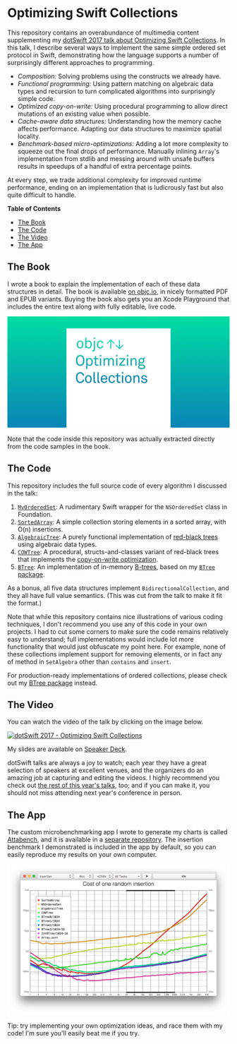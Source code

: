 # Optimizing Swift Collections

This repository contains an overabundance of multimedia content supplementing
my [dotSwift 2017 talk about Optimizing Swift Collections][dotswift]. In this
talk, I describe several ways to implement the same simple ordered set protocol
in Swift, demonstrating how the language supports a number of surprisingly
different approaches to programming.

[dotswift]: http://www.thedotpost.com/2017/01/karoly-lorentey-optimizing-swift-collections

- _Composition:_ Solving problems using the constructs we already have.
- _Functional programming:_ Using pattern matching on algebraic data types and recursion to turn complicated algorithms into surprisingly simple code.
- _Optimized copy-on-write:_ Using procedural programming to allow direct mutations of an existing value when possible.
- _Cache-aware data structures:_ Understanding how the memory cache affects performance. Adapting our data structures to maximize spatial locality. 
- _Benchmark-based micro-optimizations:_ Adding a lot more complexity to squeeze out the final drops of performance. Manually inlining `Array`'s implementation from stdlib and messing around with unsafe buffers results in speedups of a handful of extra percentage points.

At every step, we trade additional complexity for improved runtime performance, ending on an implementation that is ludicrously fast but also quite difficult to handle.

<!-- START doctoc generated TOC please keep comment here to allow auto update -->
<!-- DON'T EDIT THIS SECTION, INSTEAD RE-RUN doctoc TO UPDATE -->
**Table of Contents**

- [The Book](#the-book)
- [The Code](#the-code)
- [The Video](#the-video)
- [The App](#the-app)

<!-- END doctoc generated TOC please keep comment here to allow auto update -->

## The Book

I wrote a book to explain the implementation of each of these data
structures in detail. The book is available [on objc.io](https://www.objc.io/books/optimizing-collections), in nicely formatted PDF and EPUB variants. Buying
the book also gets you an Xcode Playground that includes the entire text along
with fully editable, live code. 

[![Book Cover](Images/cover@2x.png)](https://www.objc.io/books/optimizing-collections)

Note that the code inside this repository was actually extracted directly from
the code samples in the book.


## The Code

This repository includes the full source code of every algorithm I discussed in
the talk:

1. [`MyOrderedSet`](./Sources/NSOrderedSet.swift): A rudimentary Swift wrapper for the `NSOrderedSet` class in Foundation.
2. [`SortedArray`](./Sources/SortedArray.swift): A simple collection storing elements in a sorted array, with O(n) insertions.
3. [`AlgebraicTree`](./Sources/AlgebraicTree.swift): A purely functional implementation of [red-black trees][rbt] using algebraic data types.
4. [`COWTree`](./Sources/COWTree.swift):
    A procedural, structs-and-classes variant of red-black trees that implements the [copy-on-write optimization][cow].
5. [`BTree`](./Sources/BTree.swift): 
    An implementation of in-memory [B-trees][btree-wiki], based on my [`BTree` package][btree].

[rbt]: https://en.wikipedia.org/wiki/Red–black_tree
[cow]: https://en.wikipedia.org/wiki/Copy-on-write
[btree-wiki]: https://en.wikipedia.org/wiki/B-tree
[btree]: https://github.com/lorentey/BTree

As a bonus, all five data structures implement `BidirectionalCollection`, and
they all have full value semantics. (This was cut from the talk to make it fit
the format.)

Note that while this repository contains nice illustrations of various coding
techniques, I don't recommend you use any of this code in your own projects. I
had to cut some corners to make sure the code remains relatively easy to
understand; full implementations would include lot more functionality that
would just obfuscate my point here. For example, none of these collections
implement support for removing elements, or in fact any of method in
`SetAlgebra` other than `contains` and `insert`.

For production-ready implementations of ordered collections, please
check out my [BTree package][btree] instead.

## The Video

You can watch the video of the talk by clicking on the image below.

[![dotSwift 2017 - Optimizing Swift Collections](https://img.youtube.com/vi/UdZP6JeTCkM/0.jpg)](https://www.youtube.com/watch?v=UdZP6JeTCkM)

My slides are available on [Speaker Deck][speakerdeck].

dotSwift talks are always a joy to watch; each year they have a great selection
of speakers at excellent venues, and the organizers do an amazing job at
capturing and editing the videos. I highly recommend you check out [the rest of
this year's talks][talks], too; and if you can make it, you should not miss
attending next year's conference in person.

[speakerdeck]: https://speakerdeck.com/lorentey/optimizing-swift-collections
[talks]: http://www.thedotpost.com/conference/dotswift-2017

## The App

The custom microbenchmarking app I wrote to generate my charts is called
[Attabench], and it is available in a [separate repository][Attabench]. The
insertion benchmark I demonstrated is included in the app by default, so you
can easily reproduce my results on your own computer. 

[![Attabench screenshot](Images/Attabench-screenshot.png)][Attabench]

[Attabench]: https://github.com/lorentey/Attabench

Tip: try implementing
your own optimization ideas, and race them with my code! I'm sure you'll easily
beat me if you try.
